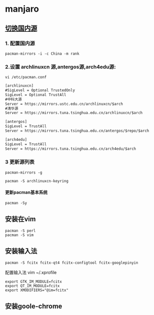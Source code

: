 # manjaro

## [切换国内源](https://www.jianshu.com/p/2d096cd9ad61)
### 1. 配置国内源
```shell
pacman-mirrors -i -c China -m rank
```

### 2.设置 archlinuxcn 源,antergos源,arch4edu源:
`vi /etc/pacman.conf`

```txt
[archlinuxcn]
#SigLevel = Optional TrustedOnly
SigLevel = Optional TrustAll
#中科大源
Server = https://mirrors.ustc.edu.cn/archlinuxcn/$arch
#清华源
Server = https://mirrors.tuna.tsinghua.edu.cn/archlinuxcn/$arch

[antergos]
SigLevel = TrustAll
Server = https://mirrors.tuna.tsinghua.edu.cn/antergos/$repo/$arch

[arch4edu]
SigLevel = TrustAll
Server = https://mirrors.tuna.tsinghua.edu.cn/arch4edu/$arch
```

### 3 更新源列表
```
pacman-mirrors -g
```

```
pacman -S archlinuxcn-keyring
```

#### 更新pacman基本系统
```
pacman -Sy
```

## 安装在vim
```
pacman -S perl
pacman -S vim
```

## 安装输入法
```
pacman -S fcitx fcitx-qt4 fcitx-configtool fcitx-googlepinyin
```
配置输入法
vim ~/.xprofile
```
export GTK_IM_MODULE=fcitx
export QT_IM_MODULE=fcitx
export XMODIFIERS="@im=fcitx"
```

## 安装goole-chrome


